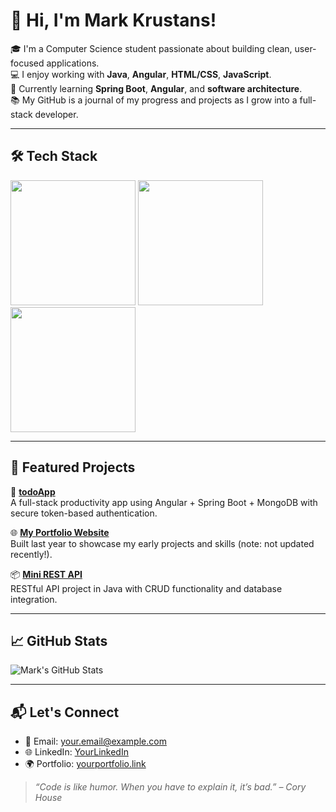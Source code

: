 # 👋 Hi, I'm Mark Krustans!

🎓 I'm a Computer Science student passionate about building clean, user-focused applications.  
💻 I enjoy working with **Java**, **Angular**, **HTML/CSS**, **JavaScript**.  
🌱 Currently learning **Spring Boot**, **Angular**, and **software architecture**.  
📚 My GitHub is a journal of my progress and projects as I grow into a full-stack developer.

---

## 🛠️ Tech Stack

<img src="https://github.com/user-attachments/assets/91dd5abd-b389-4bb5-afaa-28b9cf9a7073" width="200"/>
<img src="https://github.com/user-attachments/assets/8a28c635-e65a-4614-b40b-57f4d201ca25" width="200"/>
<img src="https://github.com/user-attachments/assets/5a740042-bb2f-4812-8cfc-827f20761863" width="200"/>

---

## 📌 Featured Projects

🌟 [**todoApp**](https://github.com/m1rkk/todoAppFull)  
A full-stack productivity app using Angular + Spring Boot + MongoDB with secure token-based authentication.

🌐 [**My Portfolio Website**](https://yourportfolio.link)  
Built last year to showcase my early projects and skills (note: not updated recently!).

📦 [**Mini REST API**](https://github.com/m1rkk/java-rest-api)  
RESTful API project in Java with CRUD functionality and database integration.

---

## 📈 GitHub Stats

![Mark's GitHub Stats](https://github-readme-stats.vercel.app/api?username=m1rkk&show_icons=true&theme=tokyonight&count_private=true)

---

## 📬 Let's Connect

- 📧 Email: your.email@example.com  
- 🌐 LinkedIn: [YourLinkedIn](https://linkedin.com/in/yourname)  
- 🌍 Portfolio: [yourportfolio.link](https://yourportfolio.link)

> _“Code is like humor. When you have to explain it, it’s bad.” – Cory House_

